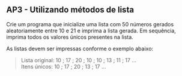 ## AP3 - Utilizando métodos de lista

Crie um programa que inicialize uma lista com 50 números gerados aleatoriamente entre 10 e 21 e imprima a lista gerada.
Em sequência, imprima todos os valores únicos presentes na lista.

As listas devem ser impressas conforme o exemplo abaixo:

> Lista original: 10 ; 17 ; 20 ; 10 ; 10 ; 13 ; 11 ; 17 ...  
> Itens únicos: 10 ; 17 ; 20 ; 13 ; 17 ...  